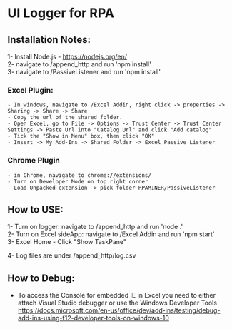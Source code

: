 # UI Logger for RPA

## Installation Notes:
1- Install Node.js - https://nodejs.org/en/ <br />
2- navigate to /append_http and run 'npm install' <br />
3- navigate to /PassiveListener and run 'npm install' <br />

### Excel Plugin:
    - In windows, navigate to /Excel Addin, right click -> properties -> Sharing -> Share -> Share 
    - Copy the url of the shared folder.
    - Open Excel, go to File -> Options -> Trust Center -> Trust Center Settings -> Paste Url into "Catalog Url" and click "Add catalog"
    - Tick the "Show in Menu" box, then click "OK"
    - Insert -> My Add-Ins -> Shared Folder -> Excel Passive Listener

### Chrome Plugin
    - in Chrome, navigate to chrome://extensions/
    - Turn on Developer Mode on top right corner
    - Load Unpacked extension -> pick folder RPAMINER/PassiveListener

## How to USE:
1- Turn on logger: navigate to /append_http and run 'node .' <br />
2- Turn on Excel sideApp: navigate to /Excel Addin and run 'npm start'<br />
3- Excel Home - Click "Show TaskPane"<br />

4- Log files are under /append_http/log.csv




## How to Debug:
- To access the Console for embedded IE in Excel you need to either attach Visual Studio debugger or use the Windows Developer Tools <br />
https://docs.microsoft.com/en-us/office/dev/add-ins/testing/debug-add-ins-using-f12-developer-tools-on-windows-10
